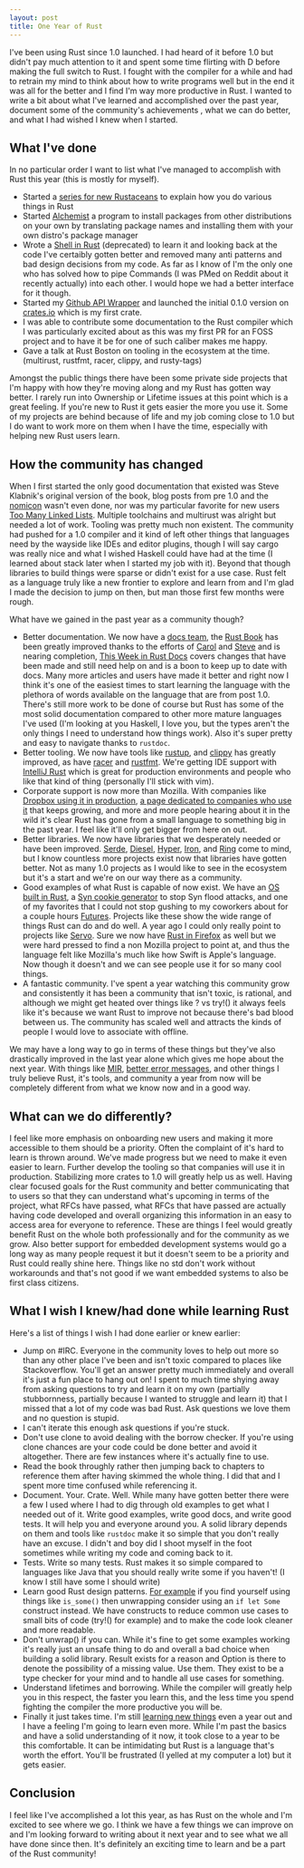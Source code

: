 ```yaml
---
layout: post
title: One Year of Rust
---
```


I've been using Rust since 1.0 launched. I had heard of it before 1.0
but didn't pay much attention to it and spent some time flirting with
D before making the full switch to Rust. I fought with the compiler for
a while and had to retrain my mind to think about how to write programs
well but in the end it was all for the better and I find I'm way more
productive in Rust. I wanted to write a bit about what I've learned and
accomplished over the past year, document some of the community's achievements
, what we can do better, and what I had wished I knew when I started.

## What I've done
In no particular order I want to list what I've managed to accomplish
with Rust this year (this is mostly for myself).

- Started a [series for new Rustaceans](http://mgattozzi.github.io/archive/) to explain how you do various
  things in Rust
- Started [Alchemist](http://mgattozzi.github.io/2016/05/05/announcing-alchemist.html) a program to install packages from other
  distributions on your own by translating package names and installing
  them with your own distro's package manager
- Wrote a [Shell in Rust](https://github.com/mgattozzi/Rusty) (deprecated) to learn it and looking back at
  the code I've certaibly gotten better and removed many anti patterns
  and bad design decisions from my code. As far as I know of I'm the
  only one who has solved how to pipe Commands (I was PMed on Reddit
  about it recently actually) into each other. I would hope we had a
  better interface for it though.
- Started my [Github API Wrapper](https://github.com/mgattozzi/github-rs) and launched the initial 0.1.0 version on
  [crates.io](https://crates.io/crates/github-rs) which is my first crate.
- I was able to contribute some documentation to the Rust compiler which
  I was particularly excited about as this was my first PR for an FOSS
  project and to have it be for one of such caliber makes me happy.
- Gave a talk at Rust Boston on tooling in the ecosystem at the time.
  (multirust, rustfmt, racer, clippy, and rusty-tags)

Amongst the public things there have been some private side projects that
I'm happy with how they're moving along and my Rust has gotten way
better. I rarely run into Ownership or Lifetime issues at this point
which is a great feeling. If you're new to Rust it gets easier the more
you use it. Some of my projects are behind because of life and my job
coming close to 1.0 but I do want to work more on them when I have the
time, especially with helping new Rust users learn.

## How the community has changed
When I first started the only good documentation that existed was Steve
Klabnik's original version of the book, blog posts from pre 1.0 and the
[nomicon](https://doc.rust-lang.org/nomicon/) wasn't even done, nor was my particular favorite for new users
[Too Many Linked Lists](http://cglab.ca/~abeinges/blah/too-many-lists/book/). Multiple toolchains and multirust was alright
but needed a lot of work. Tooling was pretty much non existent. The
community had pushed for a 1.0 compiler and it kind of left other things
that languages need by the wayside like IDEs and editor plugins, though I will
say cargo was really nice and what I wished Haskell could have had at the time (I learned about stack later
when I started my job with it). Beyond that though libraries to build
things were sparse or didn't exist for a use case. Rust felt as a language
truly like a new frontier to explore and learn from and I'm glad I made the
decision to jump on then, but man those first few months were rough.

What have we gained in the past year as a community though?
- Better documentation. We now have a [docs team](https://www.rust-lang.org/en-US/team.html#Documentation-team), the [Rust Book](https://github.com/rust-lang/book)
  has been greatly improved thanks to the efforts of [Carol](https://github.com/carols10cents) and [Steve](https://github.com/steveklabnik) and
  is nearing completion, [This Week in Rust Docs](http://guillaumegomez.github.io/this-week-in-rust-docs/) covers changes that have
  been made and still need help on and is a boon to keep up to date with
  docs. Many more articles and users have made it better and right now
  I think it's one of the easiest times to start learning the language
  with the plethora of words available on the language that are from
  post 1.0. There's still more work to be done of course but Rust has
  some of the most solid documentation compared to other more mature
  languages I've used (I'm looking at you Haskell, I love you, but the
  types aren't the only things I need to understand how things work).
  Also it's super pretty and easy to navigate thanks to `rustdoc`.
- Better tooling. We now have tools like [rustup](https://github.com/rust-lang-nursery/rustup.rs), and [clippy](https://github.com/Manishearth/rust-clippy)
  has greatly improved, as have [racer](https://github.com/phildawes/racer) and [rustfmt](https://github.com/rust-lang-nursery/rustfmt). We're getting
  IDE support with [IntelliJ Rust](https://github.com/intellij-rust/intellij-rust) which is great for
  production environments and people who like that kind of thing
  (personally I'll stick with vim).
- Corporate support is now more than Mozilla. With companies like
  [Dropbox using it in production](https://blogs.dropbox.com/tech/2016/05/inside-the-magic-pocket/), [a page dedicated to companies who
  use it](https://www.rust-lang.org/en-US/friends.html) that keeps growing, and more and more people hearing about
  it in the wild it's clear Rust has gone from a small language to
  something big in the past year. I feel like it'll only get bigger from
  here on out.
- Better libraries. We now have libraries that we desperately needed or
  have been improved. [Serde](https://github.com/serde-rs/serde), [Diesel](https://github.com/diesel-rs/diesel), [Hyper](https://github.com/hyperium/hyper), [Iron](https://github.com/iron/iron), and [Ring](https://github.com/briansmith/ring)
  come to mind, but I know countless more projects exist now that
  libraries have gotten better. Not as many 1.0 projects as I would like
  to see in the ecosystem but it's a start and we're on our way there as
  a community.
- Good examples of what Rust is capable of now exist. We have an [OS built
  in Rust](https://github.com/redox-os/redox), a [Syn cookie generator](https://github.com/LTD-Beget/syncookied) to stop Syn flood attacks, and one of my favorites
  that I could not stop gushing to my coworkers about for a couple
  hours [Futures](https://aturon.github.io/blog/2016/08/11/futures/). Projects like these show the wide range of things
  Rust can do and do well. A year ago I could only really point to
  projects like [Servo](https://github.com/servo/servo). Sure we now have [Rust in Firefox](https://hacks.mozilla.org/2016/07/shipping-rust-in-firefox/) as well
  but we were hard pressed to find a non Mozilla project to point at,
  and thus the language felt like Mozilla's much like how Swift is
  Apple's language. Now though it doesn't and we can see people use it
  for so many cool things.
- A fantastic community. I've spent a year watching this community grow
  and consistently it has been a community that isn't toxic, is
  rational, and although we might get heated over things like ? vs
  try!() it always feels like it's because we want Rust to improve not
  because there's bad blood between us. The community has scaled well
  and attracts the kinds of people I would love to associate with
  offline.

We may have a long way to go in terms of these things but they've also
drastically improved in the last year alone which gives me hope about
the next year. With things like [MIR](https://blog.rust-lang.org/2016/04/19/MIR.html), [better error messages](https://blog.rust-lang.org/2016/08/10/Shape-of-errors-to-come.html), and
other things I truly believe Rust, it's tools, and community a year from
now will be completely different from what we know now and in a good
way.

## What can we do differently?
I feel like more emphasis on onboarding new users and making it more
accessible to them should be a priority. Often the complaint of it's
hard to learn is thrown around. We've made progress but we need to make
it even easier to learn. Further develop the tooling so that companies
will use it in production. Stabilizing more crates to 1.0 will greatly
help us as well. Having clear focused goals for the Rust community and
better communicating that to users so that they can understand what's
upcoming in terms of the project, what RFCs have passed, what RFCs that
have passed are actually having code developed and overall organizing
this information in an easy to access area for everyone to reference.
These are things I feel would greatly benefit Rust on the whole both
professionally and for the community as we grow. Also better support for
embedded development systems would go a long way as many people request
it but it doesn't seem to be a priority and Rust could really shine
here. Things like no std don't work without workarounds and that's not
good if we want embedded systems to also be first class citizens.

## What I wish I knew/had done while learning Rust
Here's a list of things I wish I had done earlier or knew earlier:

- Jump on #IRC. Everyone in the community loves to help out more so than
  any other place I've been and isn't toxic compared to places like
  Stackoverflow. You'll get an answer pretty much immediately and
  overall it's just a fun place to hang out on! I spent to much time
  shying away from asking questions to try and learn it on my own
  (partially stubbornness, partially because I wanted to struggle and
  learn it) that I missed that a lot of my code was bad Rust. Ask
  questions we love them and no question is stupid.
- I can't iterate this enough ask questions if you're stuck.
- Don't use clone to avoid dealing with the borrow checker. If you're
  using clone chances are your code could be done better and avoid it
  altogether. There are few instances where it's actually fine to use.
- Read the book throughly rather then jumping back to chapters to
  reference them after having skimmed the whole thing. I did that and
  I spent more time confused while referencing it.
- Document. Your. Crate. Well. While many have gotten better there were
  a few I used where I had to dig through old examples to get what
  I needed out of it. Write good examples, write good docs, and write
  good tests. It will help you and everyone around you. A solid library
  depends on them and tools like `rustdoc` make it so simple that you
  don't really have an excuse. I didn't and boy did I shoot myself in
  the foot sometimes while writing my code and coming back to it.
- Tests. Write so many tests. Rust makes it so simple compared to
  languages like Java that you should really write some if you haven't!
  (I know I still have some I should write)
- Learn good Rust design patterns. [For example](https://github.com/mgattozzi/Rusty/blob/70fe29ce78f70ca34f83c050ab522d4457abe6ca/src/process/stdproc.rs#L5-L19) if you find yourself
  using things like `is_some()` then unwrapping consider using an
  `if let Some` construct instead. We have constructs to reduce common
  use cases to small bits of code (try!() for example) and to make the
  code look cleaner and more readable.
- Don't unwrap() if you can. While it's fine to get some examples
  working it's really just an unsafe thing to do and overall a bad
  choice when building a solid library. Result exists for a reason and
  Option is there to denote the possibility of a missing value. Use
  them. They exist to be a type checker for your mind and to handle all
  use cases for something.
- Understand lifetimes and borrowing. While the compiler will greatly
  help you in this respect, the faster you learn this, and the less time
  you spend fighting the compiler the more productive you will be.
- Finally it just takes time. I'm still [learning new things](https://twitter.com/mgattozzi/status/755413395541753856) even
  a year out and I have a feeling I'm going to learn even more. While
  I'm past the basics and have a solid understanding of it now, it took
  close to a year to be this comfortable. It can be intimidating but
  Rust is a language that's worth the effort. You'll be frustrated (I
  yelled at my computer a lot) but it gets easier.

## Conclusion
I feel like I've accomplished a lot this year, as has Rust on the whole
and I'm excited to see where we go. I think we have a few things we can
improve on and I'm looking forward to writing about
it next year and to see what we all have done since then. It's definitely an
exciting time to learn and be a part of the Rust community!
